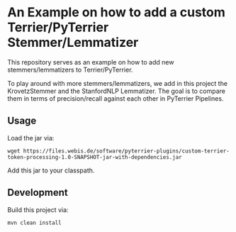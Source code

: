# An Example on how to add a custom Terrier/PyTerrier Stemmer/Lemmatizer

This repository serves as an example on how to add new stemmers/lemmatizers to Terrier/PyTerrier.

To play around with more stemmers/lemmatizers, we add in this project the KrovetzStemmer and the StanfordNLP Lemmatizer. The goal is to compare them in terms of precision/recall against each other in PyTerrier Pipelines.

## Usage

Load the jar via:

```
wget https://files.webis.de/software/pyterrier-plugins/custom-terrier-token-processing-1.0-SNAPSHOT-jar-with-dependencies.jar
```

Add this jar to your classpath.

## Development

Build this project via:

```
mvn clean install
```
